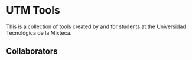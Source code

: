 # UTM Tools
This is a collection of tools created by and for students at the Universidad Tecnológica de la Mixteca.

## Collaborators
